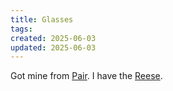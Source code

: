 ```yaml
---
title: Glasses
tags:
created: 2025-06-03
updated: 2025-06-03
---
```


Got mine from [Pair](https://paireyewear.com/). I have the [Reese](https://paireyewear.com/eyeglasses/men/the-reese?frameColor=Crystal%20Clear).